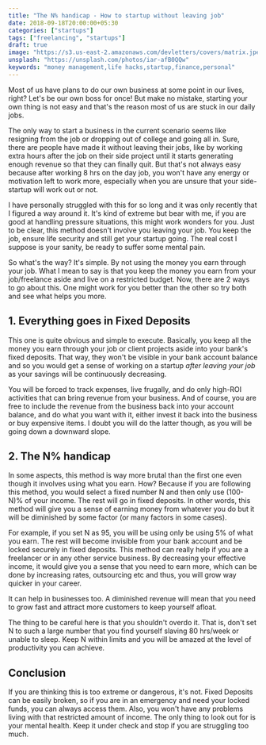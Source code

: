 ```yaml
---
title: "The N% handicap - How to startup without leaving job"
date: 2018-09-18T20:00:00+05:30
categories: ["startups"]
tags: ["freelancing", "startups"]
draft: true
image: "https://s3.us-east-2.amazonaws.com/devletters/covers/matrix.jpeg"
unsplash: "https://unsplash.com/photos/iar-afB0QQw"
keywords: "money management,life hacks,startup,finance,personal"
---
```


Most of us have plans to do our own business at some point in our lives, right? Let's be our own boss for once! But make no mistake, starting your own thing is not easy and that's the reason most of us are stuck in our daily jobs.

The only way to start a business in the current scenario seems like resigning from the job or dropping out of college and going all in. Sure, there are people have made it without leaving their jobs, like by working extra hours after the job on their side project until it starts generating enough revenue so that they can finally quit. But that's not always easy because after working 8 hrs on the day job, you won't have any energy or motivation left to work more, especially when you are unsure that your side-startup will work out or not.

I have personally struggled with this for so long and it was only recently that I figured a way around it. It's kind of extreme but bear with me, if you are good at handling pressure situations, this might work wonders for you. Just to be clear, this method doesn't involve you leaving your job. You keep the job, ensure life security and still get your startup going. The real cost I suppose is your sanity, be ready to suffer some mental pain.

So what's the way? It's simple. By not using the money you earn through your job. What I mean to say is that you keep the money you earn from your job/freelance aside and live on a restricted budget. Now, there are 2 ways to go about this. One might work for you better than the other so try both and see what helps you more.

## 1. Everything goes in Fixed Deposits

This one is quite obvious and simple to execute. Basically, you keep all the money you earn through your job or client projects aside into your bank's fixed deposits. That way, they won't be visible in your bank account balance and so you would get a sense of working on a startup *after leaving your job* as your savings will be continuously decreasing.

You will be forced to track expenses, live frugally, and do only high-ROI activities that can bring revenue from your business. And of course, you are free to include the revenue from the business back into your account balance, and do what you want with it, either invest it back into the business or buy expensive items. I doubt you will do the latter though, as you will be going down a downward slope.

## 2. The N% handicap

In some aspects, this method is way more brutal than the first one even though it involves using what you earn. How? Because if you are following this method, you would select a fixed number N and then only use (100-N)% of your income. The rest will go in fixed deposits. In other words, this method will give you a sense of earning money from whatever you do but it will be diminished by some factor (or many factors in some cases).

For example, if you set N as 95, you will be using only be using 5% of what you earn. The rest will become invisible from your bank account and be locked securely in fixed deposits. This method can really help if you are a freelancer or in any other service business. By decreasing your effective income, it would give you a sense that you need to earn more, which can be done by increasing rates, outsourcing etc and thus, you will grow way quicker in your career.

It can help in businesses too. A diminished revenue will mean that you need to grow fast and attract more customers to keep yourself afloat. 

The thing to be careful here is that you shouldn't overdo it. That is, don't set N to such a large number that you find yourself slaving 80 hrs/week or unable to sleep. Keep N within limits and you will be amazed at the level of productivity you can achieve.

## Conclusion

If you are thinking this is too extreme or dangerous, it's not. Fixed Deposits can be easily broken, so if you are in an emergency and need your locked funds, you can always access them. Also, you won't have any problems living with that restricted amount of income. The only thing to look out for is your mental health. Keep it under check and stop if you are struggling too much.